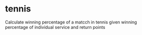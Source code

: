 # tennis

Calculate winning percentage of a matcch in tennis given winning percentage of individual service and return points
